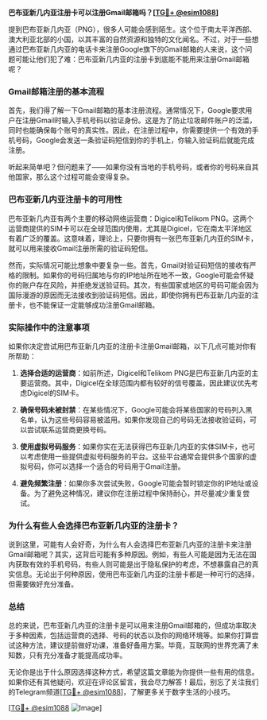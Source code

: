 **巴布亚新几内亚注册卡可以注册Gmail邮箱吗？[[TG💪+ @esim1088](https://t.me/s/esim1088)]**

提到巴布亚新几内亚（PNG），很多人可能会感到陌生。这个位于南太平洋西部、澳大利亚北部的小国，以其丰富的自然资源和独特的文化闻名。不过，对于一些想通过巴布亚新几内亚的电话卡来注册Google旗下的Gmail邮箱的人来说，这个问题可能让他们犯了难：巴布亚新几内亚的注册卡到底能不能用来注册Gmail邮箱呢？

### Gmail邮箱注册的基本流程

首先，我们得了解一下Gmail邮箱的基本注册流程。通常情况下，Google要求用户在注册Gmail时输入手机号码以验证身份。这是为了防止垃圾邮件账户的泛滥，同时也能确保每个账号的真实性。因此，在注册过程中，你需要提供一个有效的手机号码，Google会发送一条验证码短信到你的手机上，你输入验证码后就能完成注册。

听起来简单吧？但问题来了——如果你没有当地的手机号码，或者你的号码来自其他国家，那么这个过程可能会变得复杂。

### 巴布亚新几内亚注册卡的可用性

巴布亚新几内亚有两个主要的移动网络运营商：Digicel和Telikom PNG。这两个运营商提供的SIM卡可以在全球范围内使用，尤其是Digicel，它在南太平洋地区有着广泛的覆盖。这意味着，理论上，只要你拥有一张巴布亚新几内亚的SIM卡，就可以用来接收Gmail注册所需的验证码短信。

然而，实际情况可能比想象中要复杂一些。首先，Gmail对验证码短信的接收有严格的限制。如果你的号码归属地与你的IP地址所在地不一致，Google可能会怀疑你的账户存在风险，并拒绝发送验证码。其次，有些国家或地区的号码可能会因为国际漫游的原因而无法接收到验证码短信。因此，即使你拥有巴布亚新几内亚的注册卡，也不能保证一定能够成功注册Gmail邮箱。

### 实际操作中的注意事项

如果你决定尝试用巴布亚新几内亚的注册卡注册Gmail邮箱，以下几点可能对你有所帮助：

1. **选择合适的运营商**：如前所述，Digicel和Telikom PNG是巴布亚新几内亚的主要运营商。其中，Digicel在全球范围内都有较好的信号覆盖，因此建议优先考虑Digicel的SIM卡。
   
2. **确保号码未被封禁**：在某些情况下，Google可能会将某些国家的号码列入黑名单，认为这些号码容易被滥用。如果你发现自己的号码无法接收验证码，可以尝试联系运营商更换号码。

3. **使用虚拟号码服务**：如果你实在无法获得巴布亚新几内亚的实体SIM卡，也可以考虑使用一些提供虚拟号码服务的平台。这些平台通常会提供多个国家的虚拟号码，你可以选择一个适合的号码用于Gmail注册。

4. **避免频繁注册**：如果你多次尝试失败，Google可能会暂时锁定你的IP地址或设备。为了避免这种情况，建议你在注册过程中保持耐心，并尽量减少重复尝试。

### 为什么有些人会选择巴布亚新几内亚的注册卡？

说到这里，可能有人会好奇，为什么有人会选择巴布亚新几内亚的注册卡来注册Gmail邮箱呢？其实，这背后可能有多种原因。例如，有些人可能是因为无法在国内获取有效的手机号码，有些人则可能是出于隐私保护的考虑，不想暴露自己的真实信息。无论出于何种原因，使用巴布亚新几内亚的注册卡都是一种可行的选择，但需要做好充分准备。

### 总结

总的来说，巴布亚新几内亚的注册卡是可以用来注册Gmail邮箱的，但成功率取决于多种因素，包括运营商的选择、号码的状态以及你的网络环境等。如果你打算尝试这种方法，建议提前做好功课，准备好备用方案。毕竟，互联网的世界充满了未知数，只有充分准备才能提高成功率。

无论你是出于什么原因选择这种方式，希望这篇文章能为你提供一些有用的信息。如果你还有其他疑问，欢迎在评论区留言，我会尽力解答！最后，别忘了关注我们的Telegram频道[[TG💪+ @esim1088](https://t.me/s/esim1088)]，了解更多关于数字生活的小技巧。

[[TG💪+ @esim1088](https://t.me/s/esim1088) ![Image](https://i.postimg.cc/4NQfJmqS/Snipaste-2025-05-13-00-14-12.png)]